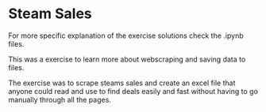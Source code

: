 # Steam Sales
For more specific explanation of the exercise solutions check the .ipynb files.

This was a exercise to learn more about webscraping and saving data to files. 

The exercise was to scrape steams sales and create an excel file that anyone could read and use to find deals easily and fast without having to go manually through all the pages.